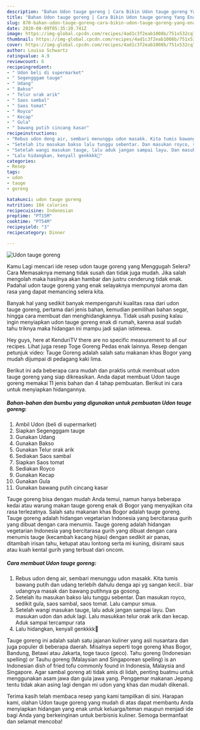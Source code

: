 ```yaml
---
description: "Bahan Udon tauge goreng | Cara Bikin Udon tauge goreng Yang Enak Dan Mudah"
title: "Bahan Udon tauge goreng | Cara Bikin Udon tauge goreng Yang Enak Dan Mudah"
slug: 870-bahan-udon-tauge-goreng-cara-bikin-udon-tauge-goreng-yang-enak-dan-mudah
date: 2020-08-09T05:35:20.741Z
image: https://img-global.cpcdn.com/recipes/4ad1c3f2eab1008b/751x532cq70/udon-tauge-goreng-foto-resep-utama.jpg
thumbnail: https://img-global.cpcdn.com/recipes/4ad1c3f2eab1008b/751x532cq70/udon-tauge-goreng-foto-resep-utama.jpg
cover: https://img-global.cpcdn.com/recipes/4ad1c3f2eab1008b/751x532cq70/udon-tauge-goreng-foto-resep-utama.jpg
author: Louisa Schwartz
ratingvalue: 4.9
reviewcount: 6
recipeingredient:
- " Udon beli di supermarket"
- " Segengggam tauge"
- " Udang"
- " Bakso"
- " Telur orak arik"
- " Saos sambal"
- " Saos tomat"
- " Royco"
- " Kecap"
- " Gula"
- " bawang putih cincang kasar"
recipeinstructions:
- "Rebus udon deng air, sembari menunggu udon masakk. Kita tumis bawang putih dan udang terlebih dahulu denga api yg sangan kecil.. biar udangnya masak dan bawang putihnya ga gosong."
- "Setelah itu masukan bakso lalu tunggu sebentar. Dan masukan royco, sedikit gula, saos sambal, saos tomat. Lalu campur smua."
- "Setelah wangi masukan tauge, lalu aduk jangan sampai layu. Dan masukan udon dan aduk lagi. Lalu masukkan telur orak arik dan kecap. Aduk sampai tercampur rata"
- "Lalu hidangkan, kenyall genkkkk🤩"
categories:
- Resep
tags:
- udon
- tauge
- goreng

katakunci: udon tauge goreng 
nutrition: 104 calories
recipecuisine: Indonesian
preptime: "PT15M"
cooktime: "PT54M"
recipeyield: "3"
recipecategory: Dinner

---
```



![Udon tauge goreng](https://img-global.cpcdn.com/recipes/4ad1c3f2eab1008b/751x532cq70/udon-tauge-goreng-foto-resep-utama.jpg)

Kamu Lagi mencari ide resep udon tauge goreng yang Menggugah Selera? Cara Memasaknya memang tidak susah dan tidak juga mudah. Jika salah mengolah maka hasilnya akan hambar dan justru cenderung tidak enak. Padahal udon tauge goreng yang enak selayaknya mempunyai aroma dan rasa yang dapat memancing selera kita.

Banyak hal yang sedikit banyak mempengaruhi kualitas rasa dari udon tauge goreng, pertama dari jenis bahan, kemudian pemilihan bahan segar, hingga cara membuat dan menghidangkannya. Tidak usah pusing kalau ingin menyiapkan udon tauge goreng enak di rumah, karena asal sudah tahu triknya maka hidangan ini mampu jadi sajian istimewa.

Hey guys, here at KenduriTV there are no specific measurement to all our recipes. Lihat juga resep Toge Goreng Pedas enak lainnya. Resep dengan petunjuk video: Tauge Goreng adalah salah satu makanan khas Bogor yang mudah dijumpai di pedagang kaki lima.


Berikut ini ada beberapa cara mudah dan praktis untuk membuat udon tauge goreng yang siap dikreasikan. Anda dapat membuat Udon tauge goreng memakai 11 jenis bahan dan 4 tahap pembuatan. Berikut ini cara untuk menyiapkan hidangannya.

<!--inarticleads1-->

##### Bahan-bahan dan bumbu yang digunakan untuk pembuatan Udon tauge goreng:

1. Ambil  Udon (beli di supermarket)
1. Siapkan  Segengggam tauge
1. Gunakan  Udang
1. Gunakan  Bakso
1. Gunakan  Telur orak arik
1. Sediakan  Saos sambal
1. Siapkan  Saos tomat
1. Sediakan  Royco
1. Gunakan  Kecap
1. Gunakan  Gula
1. Gunakan  bawang putih cincang kasar


Tauge goreng bisa dengan mudah Anda temui, namun hanya beberapa kedai atau warung makan tauge goreng enak di Bogor yang menyajikan cita rasa terlezatnya. Salah satu makanan khas Bogor adalah tauge goreng. Tauge goreng adalah hidangan vegetarian Indonesia yang bercitarasa gurih yang dibuat dengan cara menumis. Tauge goreng adalah hidangan vegetarian Indonesia yang bercitarasa gurih yang dibuat dengan cara menumis tauge (kecambah kacang hijau) dengan sedikit air panas, ditambah irisan tahu, ketupat atau lontong serta mi kuning, disirami saus atau kuah kental gurih yang terbuat dari oncom. 

<!--inarticleads2-->

##### Cara membuat Udon tauge goreng:

1. Rebus udon deng air, sembari menunggu udon masakk. Kita tumis bawang putih dan udang terlebih dahulu denga api yg sangan kecil.. biar udangnya masak dan bawang putihnya ga gosong.
1. Setelah itu masukan bakso lalu tunggu sebentar. Dan masukan royco, sedikit gula, saos sambal, saos tomat. Lalu campur smua.
1. Setelah wangi masukan tauge, lalu aduk jangan sampai layu. Dan masukan udon dan aduk lagi. Lalu masukkan telur orak arik dan kecap. Aduk sampai tercampur rata
1. Lalu hidangkan, kenyall genkkkk🤩


Tauge goreng ini adalah salah satu jajanan kuliner yang asli nusantara dan juga populer di beberapa daerah. Misalnya seperti toge goreng khas Bogor, Bandung, Betawi atau Jakarta, toge tauco (geco). Tahu goreng (Indonesian spelling) or Tauhu goreng (Malaysian and Singaporean spelling) is an Indonesian dish of fried tofu commonly found in Indonesia, Malaysia and Singapore. Agar sambal goreng ati tidak amis di lidah, penting buatmu untuk menggunakan asam jawa dan gula jawa yang. Penggemar makanan Jepang tentu tidak akan asing lagi dengan mi udon yang khas dan mudah dikenali. 

Terima kasih telah membaca resep yang kami tampilkan di sini. Harapan kami, olahan Udon tauge goreng yang mudah di atas dapat membantu Anda menyiapkan hidangan yang enak untuk keluarga/teman maupun menjadi ide bagi Anda yang berkeinginan untuk berbisnis kuliner. Semoga bermanfaat dan selamat mencoba!
